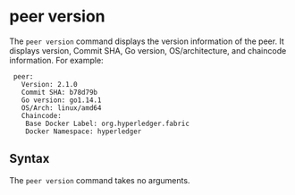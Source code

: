 <!---
 File generated by help_docs.sh. DO NOT EDIT.
 Please make changes to preamble and postscript wrappers as appropriate.
 --->

# peer version

The `peer version` command displays the version information of the peer. It
displays version, Commit SHA, Go version, OS/architecture, and chaincode
information. For example:

```
 peer:
   Version: 2.1.0
   Commit SHA: b78d79b
   Go version: go1.14.1
   OS/Arch: linux/amd64
   Chaincode:
    Base Docker Label: org.hyperledger.fabric
    Docker Namespace: hyperledger
```

## Syntax

The `peer version` command takes no arguments.
